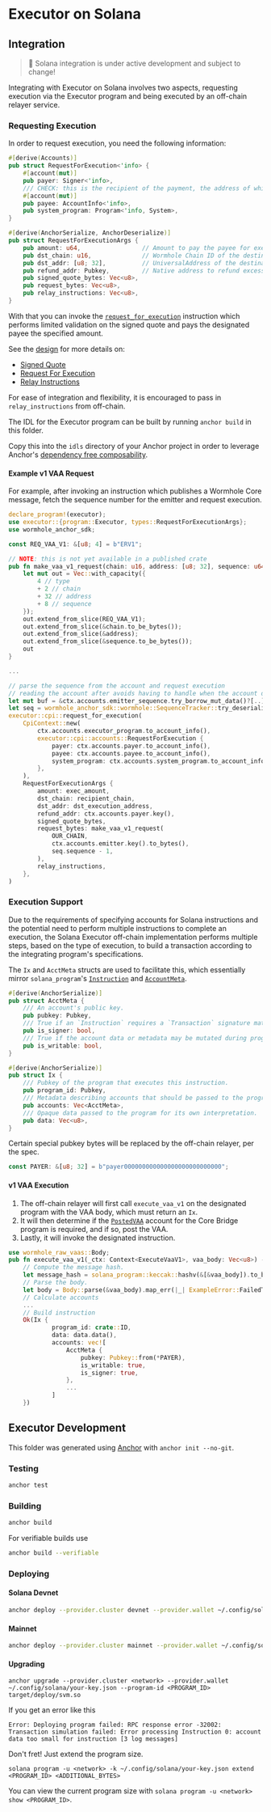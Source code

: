 # Executor on Solana

## Integration

> 🚧 Solana integration is under active development and subject to change!

Integrating with Executor on Solana involves two aspects, requesting execution via the Executor program and being executed by an off-chain relayer service.

### Requesting Execution

In order to request execution, you need the following information:

```rust
#[derive(Accounts)]
pub struct RequestForExecution<'info> {
    #[account(mut)]
    pub payer: Signer<'info>,
    /// CHECK: this is the recipient of the payment, the address of which is encoded in the quote and verified in the instruction
    #[account(mut)]
    pub payee: AccountInfo<'info>,
    pub system_program: Program<'info, System>,
}

#[derive(AnchorSerialize, AnchorDeserialize)]
pub struct RequestForExecutionArgs {
    pub amount: u64,                 // Amount to pay the payee for execution
    pub dst_chain: u16,              // Wormhole Chain ID of the destination chain
    pub dst_addr: [u8; 32],          // UniversalAddress of the destination contract to execute
    pub refund_addr: Pubkey,         // Native address to refund excess payment to
    pub signed_quote_bytes: Vec<u8>,
    pub request_bytes: Vec<u8>,
    pub relay_instructions: Vec<u8>,
}
```

With that you can invoke the [`request_for_execution`](./programs/executor/src/lib.rs) instruction which performs limited validation on the signed quote and pays the designated payee the specified amount.

See the [design](../README.md) for more details on:

- [Signed Quote](../README.md#off-chain-quote)
- [Request For Execution](../README.md#request-for-execution)
- [Relay Instructions](../README.md#relay-instructions)

For ease of integration and flexibility, it is encouraged to pass in `relay_instructions` from off-chain.

The IDL for the Executor program can be built by running `anchor build` in this folder.

Copy this into the `idls` directory of your Anchor project in order to leverage Anchor's [dependency free composability](https://www.anchor-lang.com/docs/features/declare-program).

#### Example v1 VAA Request

For example, after invoking an instruction which publishes a Wormhole Core message, fetch the sequence number for the emitter and request execution.

```rust
declare_program!(executor);
use executor::{program::Executor, types::RequestForExecutionArgs};
use wormhole_anchor_sdk;

const REQ_VAA_V1: &[u8; 4] = b"ERV1";

// NOTE: this is not yet available in a published crate
pub fn make_vaa_v1_request(chain: u16, address: [u8; 32], sequence: u64) -> Vec<u8> {
    let mut out = Vec::with_capacity({
        4 // type
        + 2 // chain
        + 32 // address
        + 8 // sequence
    });
    out.extend_from_slice(REQ_VAA_V1);
    out.extend_from_slice(&chain.to_be_bytes());
    out.extend_from_slice(&address);
    out.extend_from_slice(&sequence.to_be_bytes());
    out
}

...

// parse the sequence from the account and request execution
// reading the account after avoids having to handle when the account doesn't exist
let mut buf = &ctx.accounts.emitter_sequence.try_borrow_mut_data()?[..];
let seq = wormhole_anchor_sdk::wormhole::SequenceTracker::try_deserialize(&mut buf)?;
executor::cpi::request_for_execution(
    CpiContext::new(
        ctx.accounts.executor_program.to_account_info(),
        executor::cpi::accounts::RequestForExecution {
            payer: ctx.accounts.payer.to_account_info(),
            payee: ctx.accounts.payee.to_account_info(),
            system_program: ctx.accounts.system_program.to_account_info(),
        },
    ),
    RequestForExecutionArgs {
        amount: exec_amount,
        dst_chain: recipient_chain,
        dst_addr: dst_execution_address,
        refund_addr: ctx.accounts.payer.key(),
        signed_quote_bytes,
        request_bytes: make_vaa_v1_request(
            OUR_CHAIN,
            ctx.accounts.emitter.key().to_bytes(),
            seq.sequence - 1,
        ),
        relay_instructions,
    },
)
```

### Execution Support

Due to the requirements of specifying accounts for Solana instructions and the potential need to perform multiple instructions to complete an execution, the Solana Executor off-chain implementation performs multiple steps, based on the type of execution, to build a transaction according to the integrating program's specifications.

The `Ix` and `AcctMeta` structs are used to facilitate this, which essentially mirror `solana_program`'s [`Instruction`](https://docs.rs/solana-program/2.1.13/solana_program/instruction/struct.Instruction.html) and [`AccountMeta`](https://docs.rs/solana-program/2.1.13/solana_program/instruction/struct.AccountMeta.html).

```rust
#[derive(AnchorSerialize)]
pub struct AcctMeta {
    /// An account's public key.
    pub pubkey: Pubkey,
    /// True if an `Instruction` requires a `Transaction` signature matching `pubkey`.
    pub is_signer: bool,
    /// True if the account data or metadata may be mutated during program execution.
    pub is_writable: bool,
}

#[derive(AnchorSerialize)]
pub struct Ix {
    /// Pubkey of the program that executes this instruction.
    pub program_id: Pubkey,
    /// Metadata describing accounts that should be passed to the program.
    pub accounts: Vec<AcctMeta>,
    /// Opaque data passed to the program for its own interpretation.
    pub data: Vec<u8>,
}
```

Certain special pubkey bytes will be replaced by the off-chain relayer, per the spec.

```rust
const PAYER: &[u8; 32] = b"payer000000000000000000000000000";
```

#### v1 VAA Execution

1. The off-chain relayer will first call `execute_vaa_v1` on the designated program with the VAA body, which must return an `Ix`.
2. It will then determine if the [`PostedVAA`](https://github.com/wormholelabs-xyz/wormhole/blob/39f4d6e94bb41e47d9df0607c5dd6d8ae846df19/solana/bridge/program/src/accounts/posted_vaa.rs#L25-L29) account for the Core Bridge program is required, and if so, post the VAA.
3. Lastly, it will invoke the designated instruction.

<!-- cspell:disable -->

```rust
use wormhole_raw_vaas::Body;
pub fn execute_vaa_v1(_ctx: Context<ExecuteVaaV1>, vaa_body: Vec<u8>) -> Result<Ix> {
    // Compute the message hash.
    let message_hash = solana_program::keccak::hashv(&[&vaa_body]).to_bytes();
    // Parse the body.
    let body = Body::parse(&vaa_body).map_err(|_| ExampleError::FailedToParseVaaBody)?;
    // Calculate accounts
    ...
    // Build instruction
    Ok(Ix {
            program_id: crate::ID,
            data: data.data(),
            accounts: vec![
                AcctMeta {
                    pubkey: Pubkey::from(*PAYER),
                    is_writable: true,
                    is_signer: true,
                },
                ...
            ]
    })
```

<!-- cspell:enable -->

## Executor Development

This folder was generated using [Anchor](https://www.anchor-lang.com/) with `anchor init --no-git`.

### Testing

```bash
anchor test
```

### Building

```bash
anchor build
```

For verifiable builds use

```bash
anchor build --verifiable
```

### Deploying

#### Solana Devnet

```bash
anchor deploy --provider.cluster devnet --provider.wallet ~/.config/solana/your-key.json
```

#### Mainnet

```bash
anchor deploy --provider.cluster mainnet --provider.wallet ~/.config/solana/your-key.json
```

#### Upgrading

```
anchor upgrade --provider.cluster <network> --provider.wallet ~/.config/solana/your-key.json --program-id <PROGRAM_ID> target/deploy/svm.so
```

If you get an error like this

```
Error: Deploying program failed: RPC response error -32002: Transaction simulation failed: Error processing Instruction 0: account data too small for instruction [3 log messages]
```

Don't fret! Just extend the program size.

```
solana program -u <network> -k ~/.config/solana/your-key.json extend <PROGRAM_ID> <ADDITIONAL_BYTES>
```

You can view the current program size with `solana program -u <network> show <PROGRAM_ID>`.
